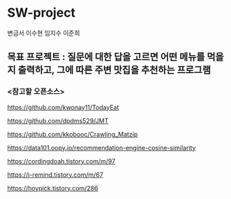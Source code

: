 # SW-project


변금서
이수현
임지수
이준희


## 목표 프로젝트 : 질문에 대한 답을 고르면 어떤 메뉴를 먹을지 출력하고, 그에 따른 주변 맛집을 추천하는 프로그램



### <참고할 오픈소스>

https://github.com/kwonay11/TodayEat

https://github.com/dpdms529/JMT

https://github.com/kkobooc/Crawling_Matzip

https://data101.oopy.io/recommendation-engine-cosine-similarity

https://cordingdoah.tistory.com/m/97

https://j-remind.tistory.com/m/67

https://hoypick.tistory.com/286
